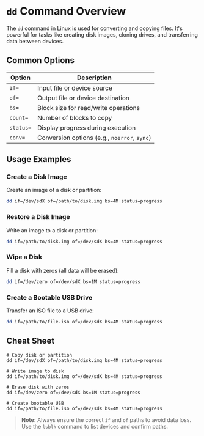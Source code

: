 # `dd` Command Overview

The `dd` command in Linux is used for converting and copying files. It's powerful for tasks like creating disk images, cloning drives, and transferring data between devices.

## Common Options

| Option  | Description                                      |
|---------|--------------------------------------------------|
| `if=`   | Input file or device source                      |
| `of=`   | Output file or device destination                |
| `bs=`   | Block size for read/write operations             |
| `count=`| Number of blocks to copy                         |
| `status=`| Display progress during execution               |
| `conv=` | Conversion options (e.g., `noerror`, `sync`)     |

## Usage Examples

### Create a Disk Image

Create an image of a disk or partition:

```bash
dd if=/dev/sdX of=/path/to/disk.img bs=4M status=progress
```

### Restore a Disk Image

Write an image to a disk or partition:

```bash
dd if=/path/to/disk.img of=/dev/sdX bs=4M status=progress
```

### Wipe a Disk

Fill a disk with zeros (all data will be erased):

```bash
dd if=/dev/zero of=/dev/sdX bs=1M status=progress
```

### Create a Bootable USB Drive

Transfer an ISO file to a USB drive:

```bash
dd if=/path/to/file.iso of=/dev/sdX bs=4M status=progress
```

## Cheat Sheet

```plaintext
# Copy disk or partition
dd if=/dev/sdX of=/path/to/disk.img bs=4M status=progress

# Write image to disk
dd if=/path/to/disk.img of=/dev/sdX bs=4M status=progress

# Erase disk with zeros
dd if=/dev/zero of=/dev/sdX bs=1M status=progress

# Create bootable USB
dd if=/path/to/file.iso of=/dev/sdX bs=4M status=progress
```

> **Note:** Always ensure the correct `if` and `of` paths to avoid data loss. Use the `lsblk` command to list devices and confirm paths.
